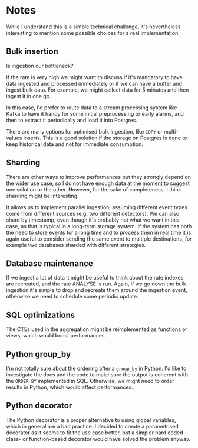 # Notes

While I understand this is a simple technical challenge, it's nevertheless interesting to mention some possible choices for a real implementation

## Bulk insertion

Is ingestion our bottleneck?

If the rate is very high we might want to discuss if it's mandatory to have data ingested and processed immediately or if we can have a buffer and ingest bulk data. For example, we might collect data for 5 minutes and then ingest it in one go.

In this case, I'd prefer to route data to a stream processing system like Kafka to have it handy for some initial preprocessing or early alarms, and then to extract it periodically and load it into Postgres.

There are many options for optimised bulk ingestion, like `COPY` or multi-values inserts. This is a good solution if the storage on Postgres is done to keep historical data and not for immediate consumption.

## Sharding

There are other ways to improve performances but they strongly depend on the wider use case, so I do not have enough data at the moment to suggest one solution or the other. However, for the sake of completeness, I think sharding might be interesting.

It allows us to implement parallel ingestion, assuming different event types come from different sources (e.g. two different detectors). We can also shard by timestamp, even though it's probably not what we want in this case, as that is typical in a long-term storage system. If the system has both the need to store events for a long time and to process them in real time it is again useful to consider sending the same event to multiple destinations, for example two databases sharded with different strategies.

## Database maintenance

If we ingest a lot of data it might be useful to think about the rate indexes are recreated, and the rate ANALYSE is run. Again, if we go down the bulk ingestion it's simple to drop and recreate them around the ingestion event, otherwise we need to schedule some periodic update.

## SQL optimizations

The CTEs used in the aggregation might be reimplemented as functions or views, which would boost performances.

## Python group_by

I'm not totally sure about the ordering after a `group_by` in Python. I'd like to investigate the docs and the code to make sure the output is coherent with the `ORDER BY` implemented in SQL. Otherwise, we might need to order results in Python, which would affect performances.

## Python decorator

The Python decorator is a proper alternative to using global variables, which in general are a bad practice. I decided to create a parametrised decorator as it seems to fit the use case better, but a simpler hard coded class- or function-based decorator would have solved the problem anyway.
